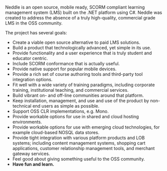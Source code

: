 Neddle is an open source, mobile ready, SCORM compliant learning management system (LMS) built on the .NET platform using C#. Neddle was created to address the absence of a truly high-quality, commercial grade LMS in the OSS community. 

The project has several goals:
* Create a viable open source alternative to paid LMS solutions.
* Build a product that technologically advanced, yet simple in its use.
* Provide functionality and a user experience that is truly student and educator centric.
* Include SCORM conformance that is actually useful.
* Provide native support for popular mobile devices.
* Provide a rich set of course authoring tools and third-party tool integration options.
* Fit well with a wide variety of training paradigms, including corporate training, institutional teaching, and commercial services.
* Build vibrant on- and off-line communities around that platform.
* Keep installation, management, and use and use of the product by non-technical end users as simple as possible.
* Support OSS CLR implementations, e.g. Mono.
* Provide workable options for use in shared and cloud hosting environments.
* Provide workable options for use with emerging cloud technologies, for example cloud-based NOSQL data stores.
* Provide tight integration with various platform products and LOB systems; including content management systems, shopping cart applications, customer relationship management tools, and merchant gateway services.
* Feel good about giving something useful to the OSS community.
* **Have fun and learn.**